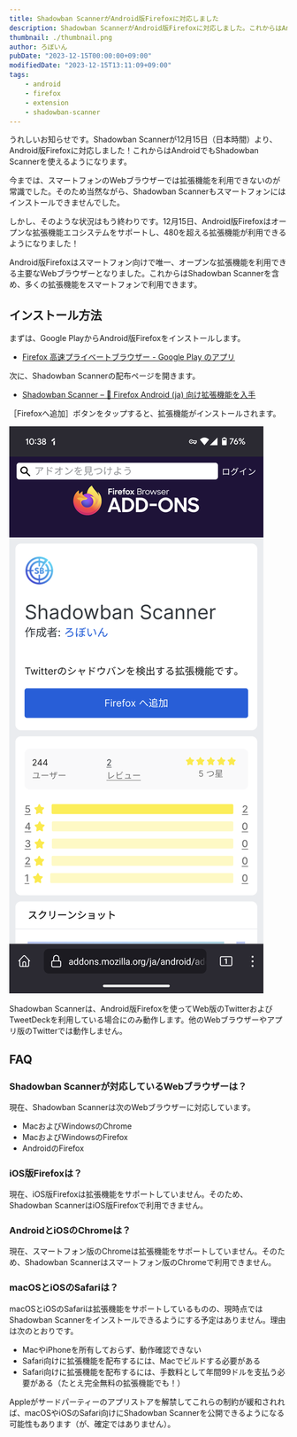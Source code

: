 ```yaml
---
title: Shadowban ScannerがAndroid版Firefoxに対応しました
description: Shadowban ScannerがAndroid版Firefoxに対応しました。これからはAndroidでもShadowban Scannerを使えるようになります。
thumbnail: ./thumbnail.png
author: ろぼいん
pubDate: "2023-12-15T00:00:00+09:00"
modifiedDate: "2023-12-15T13:11:09+09:00"
tags:
    - android
    - firefox
    - extension
    - shadowban-scanner
---
```


うれしいお知らせです。Shadowban Scannerが12月15日（日本時間）より、Android版Firefoxに対応しました！これからはAndroidでもShadowban Scannerを使えるようになります。

今までは、スマートフォンのWebブラウザーでは拡張機能を利用できないのが常識でした。そのため当然ながら、Shadowban Scannerもスマートフォンにはインストールできませんでした。

しかし、そのような状況はもう終わりです。12月15日、Android版Firefoxはオープンな拡張機能エコシステムをサポートし、480を超える拡張機能が利用できるようになりました！

Android版Firefoxはスマートフォン向けで唯一、オープンな拡張機能を利用できる主要なWebブラウザーとなりました。これからはShadowban Scannerを含め、多くの拡張機能をスマートフォンで利用できます。

## インストール方法

まずは、Google PlayからAndroid版Firefoxをインストールします。

- [Firefox 高速プライベートブラウザー - Google Play のアプリ](https://play.google.com/store/apps/details?id=org.mozilla.firefox)

次に、Shadowban Scannerの配布ページを開きます。

- [Shadowban Scanner – 🦊 Firefox Android (ja) 向け拡張機能を入手](https://addons.mozilla.org/android/addon/shadowban-scanner/)

［Firefoxへ追加］ボタンをタップすると、拡張機能がインストールされます。

![AMOのShadowban Scannerのページのスクリーンショット](./Screenshot_20231215-103830.png)

Shadowban Scannerは、Android版Firefoxを使ってWeb版のTwitterおよびTweetDeckを利用している場合にのみ動作します。他のWebブラウザーやアプリ版のTwitterでは動作しません。

## FAQ

### Shadowban Scannerが対応しているWebブラウザーは？

現在、Shadowban Scannerは次のWebブラウザーに対応しています。

- MacおよびWindowsのChrome
- MacおよびWindowsのFirefox
- AndroidのFirefox

### iOS版Firefoxは？

現在、iOS版Firefoxは拡張機能をサポートしていません。そのため、Shadowban ScannerはiOS版Firefoxで利用できません。

### AndroidとiOSのChromeは？

現在、スマートフォン版のChromeは拡張機能をサポートしていません。そのため、Shadowban Scannerはスマートフォン版のChromeで利用できません。

### macOSとiOSのSafariは？

macOSとiOSのSafariは拡張機能をサポートしているものの、現時点ではShadowban Scannerをインストールできるようにする予定はありません。理由は次のとおりです。

- MacやiPhoneを所有しておらず、動作確認できない
- Safari向けに拡張機能を配布するには、Macでビルドする必要がある
- Safari向けに拡張機能を配布するには、手数料として年間99ドルを支払う必要がある（たとえ完全無料の拡張機能でも！）

Appleがサードパーティーのアプリストアを解禁してこれらの制約が緩和されれば、macOSやiOSのSafari向けにShadowban Scannerを公開できるようになる可能性もあります（が、確定ではありません）。
